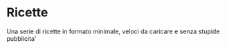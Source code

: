 # Ricette

Una serie di ricette in formato minimale, veloci da caricare e senza stupide pubblicita'
